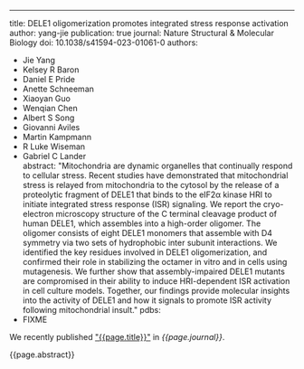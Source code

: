 ---
title: DELE1 oligomerization promotes integrated stress response activation
author: yang-jie
publication: true
journal: Nature Structural & Molecular Biology
doi: 10.1038/s41594-023-01061-0
authors:
  - Jie Yang
  - Kelsey R Baron
  - Daniel E Pride
  - Anette Schneeman
  - Xiaoyan Guo
  - Wenqian Chen
  - Albert S Song
  - Giovanni Aviles
  - Martin Kampmann
  - R Luke Wiseman
  - Gabriel C Lander  
abstract: "Mitochondria are dynamic organelles that continually respond to cellular stress. Recent studies have demonstrated that mitochondrial stress is relayed from mitochondria to the cytosol by the release of a proteolytic fragment of DELE1 that binds to the eIF2α kinase HRI to initiate integrated stress response (ISR) signaling. We report the cryo-electron microscopy structure of the C terminal cleavage product of human DELE1, which assembles into a high-order oligomer. The oligomer consists of eight DELE1 monomers that assemble with D4 symmetry via two sets of hydrophobic inter subunit interactions. We identified the key residues involved in DELE1 oligomerization, and confirmed their role in stabilizing the octamer in vitro and in cells using mutagenesis. We further show that assembly-impaired DELE1 mutants are compromised in their ability to induce HRI-dependent ISR activation in cell culture models. Together, our findings provide molecular insights into the activity of DELE1 and how it signals to promote ISR activity following mitochondrial insult."
pdbs:
  - FIXME

We recently published ["{{page.title}}"](https://doi.org/{{page.doi}}) in *{{page.journal}}*.

{{page.abstract}}
